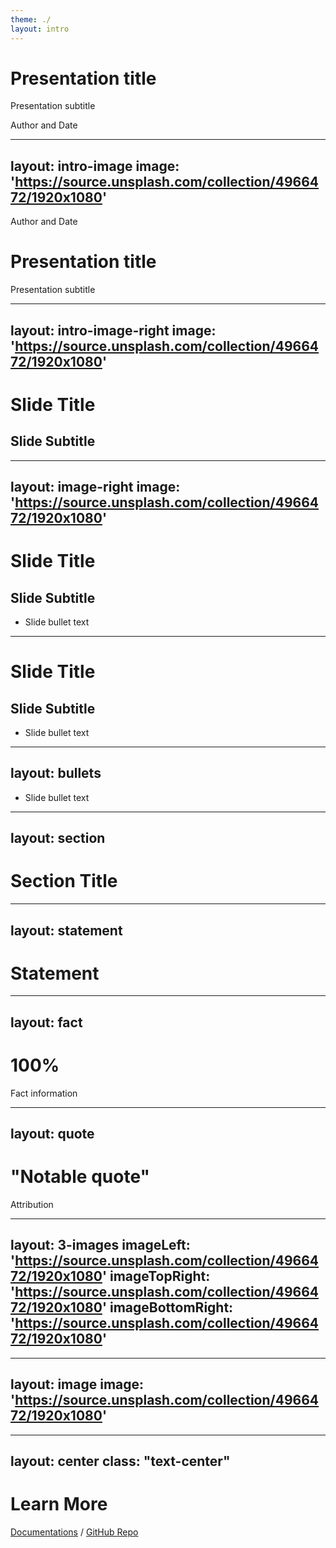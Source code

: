```yaml
---
theme: ./
layout: intro
---
```


# Presentation title

Presentation subtitle

<div class="absolute bottom-10">
  <span class="font-700">
    Author and Date
  </span>
</div>

---
layout: intro-image
image: 'https://source.unsplash.com/collection/4966472/1920x1080'
---

<div class="absolute top-10">
  <span class="font-700">
    Author and Date
  </span>
</div>

<div class="absolute bottom-10">
<h1>Presentation title</h1>
<p>Presentation subtitle</p>
</div>

---
layout: intro-image-right
image: 'https://source.unsplash.com/collection/4966472/1920x1080'
---

# Slide Title
## Slide Subtitle

---
layout: image-right
image: 'https://source.unsplash.com/collection/4966472/1920x1080'
---

# Slide Title
## Slide Subtitle

* Slide bullet text

---

# Slide Title
## Slide Subtitle

* Slide bullet text

---
layout: bullets
---

* Slide bullet text

---
layout: section
---

# Section Title

---
layout: statement
---

# Statement

---
layout: fact
---

# 100%
Fact information

---
layout: quote
---

# "Notable quote"
Attribution

---
layout: 3-images
imageLeft: 'https://source.unsplash.com/collection/4966472/1920x1080'
imageTopRight: 'https://source.unsplash.com/collection/4966472/1920x1080'
imageBottomRight: 'https://source.unsplash.com/collection/4966472/1920x1080'
---

---
layout: image
image: 'https://source.unsplash.com/collection/4966472/1920x1080'
---

---
layout: center
class: "text-center"
---

# Learn More

[Documentations](https://kolibri.show) / [GitHub Repo](https://github.com/kolibrijs/kolibri)
